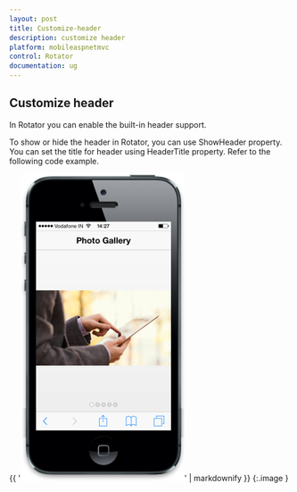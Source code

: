 ```yaml
---
layout: post
title: Customize-header
description: customize header
platform: mobileaspnetmvc
control: Rotator
documentation: ug
---
```


## Customize header

In Rotator you can enable the built-in header support.

To show or hide the header in Rotator, you can use ShowHeader property. You can set the title for header using HeaderTitle property. Refer to the following code example.





{{ '![F:/thangavel/dev/source/Trunk/JSDoc/rotator-3.png](Customize-header_images/Customize-header_img1.png)' | markdownify }}
{:.image }


